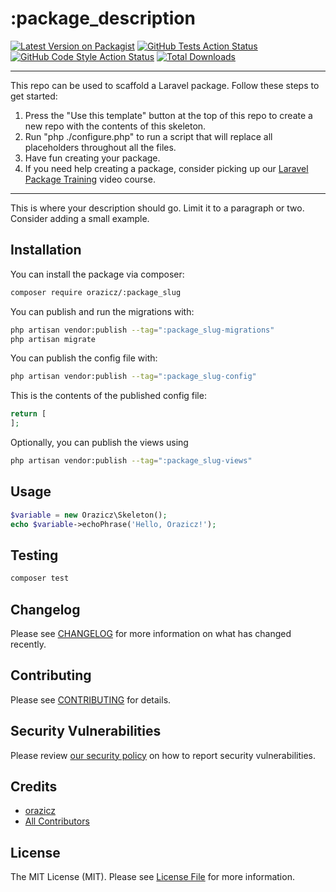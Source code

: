 # :package_description

[![Latest Version on Packagist](https://img.shields.io/packagist/v/orazicz/:package_slug.svg?style=flat-square)](https://packagist.org/packages/orazicz/:package_slug)
[![GitHub Tests Action Status](https://img.shields.io/github/actions/workflow/status/orazicz/:package_slug/run-tests.yml?branch=main&label=tests&style=flat-square)](https://github.com/orazicz/:package_slug/actions?query=workflow%3Arun-tests+branch%3Amain)
[![GitHub Code Style Action Status](https://img.shields.io/github/actions/workflow/status/orazicz/:package_slug/fix-php-code-style-issues.yml?branch=main&label=code%20style&style=flat-square)](https://github.com/orazicz/:package_slug/actions?query=workflow%3A"Fix+PHP+code+style+issues"+branch%3Amain)
[![Total Downloads](https://img.shields.io/packagist/dt/orazicz/:package_slug.svg?style=flat-square)](https://packagist.org/packages/orazicz/:package_slug)
<!--delete-->
---
This repo can be used to scaffold a Laravel package. Follow these steps to get started:

1. Press the "Use this template" button at the top of this repo to create a new repo with the contents of this skeleton.
2. Run "php ./configure.php" to run a script that will replace all placeholders throughout all the files.
3. Have fun creating your package.
4. If you need help creating a package, consider picking up our <a href="https://laravelpackage.training">Laravel Package Training</a> video course.
---
<!--/delete-->
This is where your description should go. Limit it to a paragraph or two. Consider adding a small example.

## Installation

You can install the package via composer:

```bash
composer require orazicz/:package_slug
```

You can publish and run the migrations with:

```bash
php artisan vendor:publish --tag=":package_slug-migrations"
php artisan migrate
```

You can publish the config file with:

```bash
php artisan vendor:publish --tag=":package_slug-config"
```

This is the contents of the published config file:

```php
return [
];
```

Optionally, you can publish the views using

```bash
php artisan vendor:publish --tag=":package_slug-views"
```

## Usage

```php
$variable = new Orazicz\Skeleton();
echo $variable->echoPhrase('Hello, Orazicz!');
```

## Testing

```bash
composer test
```

## Changelog

Please see [CHANGELOG](CHANGELOG.md) for more information on what has changed recently.

## Contributing

Please see [CONTRIBUTING](CONTRIBUTING.md) for details.

## Security Vulnerabilities

Please review [our security policy](../../security/policy) on how to report security vulnerabilities.

## Credits

- [orazicz](https://github.com/orazicz)
- [All Contributors](../../contributors)

## License

The MIT License (MIT). Please see [License File](LICENSE.md) for more information.

